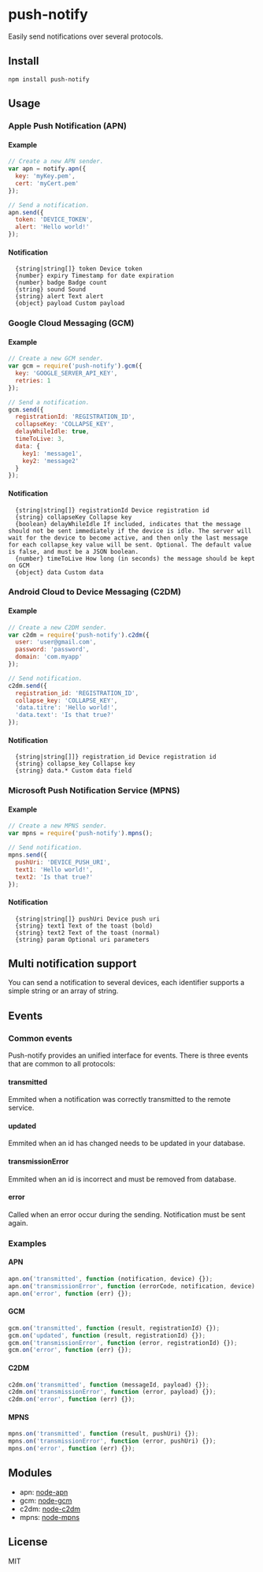 # push-notify

Easily send notifications over several protocols.

## Install

```
npm install push-notify
```

## Usage

### Apple Push Notification (APN)

#### Example

```js
// Create a new APN sender.
var apn = notify.apn({
  key: 'myKey.pem',
  cert: 'myCert.pem'
});

// Send a notification.
apn.send({
  token: 'DEVICE_TOKEN',
  alert: 'Hello world!'
});
```

#### Notification

```
  {string|string[]} token Device token
  {number} expiry Timestamp for date expiration
  {number} badge Badge count
  {string} sound Sound
  {string} alert Text alert
  {object} payload Custom payload
```

### Google Cloud Messaging (GCM)

#### Example

```js
// Create a new GCM sender.
var gcm = require('push-notify').gcm({
  key: 'GOOGLE_SERVER_API_KEY',
  retries: 1
});

// Send a notification.
gcm.send({
  registrationId: 'REGISTRATION_ID',
  collapseKey: 'COLLAPSE_KEY',
  delayWhileIdle: true,
  timeToLive: 3,
  data: {
    key1: 'message1',
    key2: 'message2'
  }
});
```

#### Notification

```
  {string|string[]} registrationId Device registration id
  {string} collapseKey Collapse key
  {boolean} delayWhileIdle If included, indicates that the message should not be sent immediately if the device is idle. The server will wait for the device to become active, and then only the last message for each collapse_key value will be sent. Optional. The default value is false, and must be a JSON boolean.
  {number} timeToLive How long (in seconds) the message should be kept on GCM 
  {object} data Custom data
```

### Android Cloud to Device Messaging (C2DM)

#### Example

```js
// Create a new C2DM sender.
var c2dm = require('push-notify').c2dm({
  user: 'user@gmail.com',
  password: 'password',
  domain: 'com.myapp'
});

// Send notification.
c2dm.send({
  registration_id: 'REGISTRATION_ID',
  collapse_key: 'COLLAPSE_KEY',
  'data.titre': 'Hello world!',
  'data.text': 'Is that true?'
});
```

#### Notification

```
  {string|string[]]} registration_id Device registration id
  {string} collapse_key Collapse key
  {string} data.* Custom data field
```

### Microsoft Push Notification Service (MPNS)

#### Example

```js
// Create a new MPNS sender.
var mpns = require('push-notify').mpns();

// Send notification.
mpns.send({
  pushUri: 'DEVICE_PUSH_URI',
  text1: 'Hello world!',
  text2: 'Is that true?'
});
```

#### Notification

```
  {string|string[]} pushUri Device push uri
  {string} text1 Text of the toast (bold)
  {string} text2 Text of the toast (normal)
  {string} param Optional uri parameters
```

## Multi notification support

You can send a notification to several devices, each identifier supports a simple string or an array of string.

## Events

### Common events

Push-notify provides an unified interface for events. There is three events that are common to all protocols: 

#### transmitted

Emmited when a notification was correctly transmitted to the remote service.

#### updated

Emmited when an id has changed needs to be updated in your database.

#### transmissionError

Emmited when an id is incorrect and must be removed from database.

#### error

Called when an error occur during the sending. Notification must be sent again. 

### Examples

#### APN

```js
apn.on('transmitted', function (notification, device) {});
apn.on('transmissionError', function (errorCode, notification, device) {});
apn.on('error', function (err) {});
```

#### GCM

```js
gcm.on('transmitted', function (result, registrationId) {});
gcm.on('updated', function (result, registrationId) {});
gcm.on('transmissionError', function (error, registrationId) {});
gcm.on('error', function (err) {});
```

#### C2DM

```js
c2dm.on('transmitted', function (messageId, payload) {});
c2dm.on('transmissionError', function (error, payload) {});
c2dm.on('error', function (err) {});
```

#### MPNS

```js
mpns.on('transmitted', function (result, pushUri) {});
mpns.on('transmissionError', function (error, pushUri) {});
mpns.on('error', function (err) {});
```

## Modules

* apn: [node-apn](https://github.com/argon/node-apn)
* gcm: [node-gcm](https://github.com/ToothlessGear/node-gcm)
* c2dm: [node-c2dm](https://github.com/SpeCT/node-c2dm)
* mpns: [node-mpns](https://github.com/jeffwilcox/mpns)

## License

MIT
